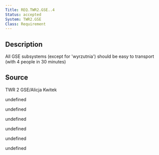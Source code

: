 ```yaml
---
Title: REQ.TWR2.GSE..4
Status: accepted
System: TWR2.GSE
Class: Requirement
---
```


## Description

All GSE subsystems (except for 'wyrzutnia') should be easy to transport (with 4 people in 30 minutes)

## Source

TWR 2 GSE/Alicja Kwitek


undefined

undefined

undefined

undefined

undefined

undefined